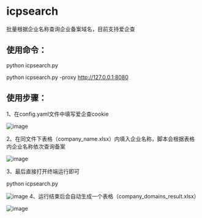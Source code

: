# icpsearch
批量根据企业名称查询企业备案域名，目前支持爱企查


## 使用命令： ##
python icpsearch.py

python icpsearch.py -proxy http://127.0.0.1:8080

## 使用步骤： ##
1、在config.yaml文件中填写爱企查cookie

![image](https://github.com/user-attachments/assets/64e6f062-ef59-4b5d-bcce-a71c47eb1688)

2、在同文件下表格（company_name.xlsx）内填入企业名称，脚本会根据表格内企业名称依次查询备案

![image](https://github.com/user-attachments/assets/5b8111a3-d5a1-4ad2-b89d-f591be715007)

3、最后直接打开终端运行即可

python icpsearch.py

![image](https://github.com/user-attachments/assets/d63e5b06-9eeb-49d3-8861-d1fa40545be9)
4、运行结束后会自动生成一个表格（company_domains_result.xlsx）

![image](https://github.com/user-attachments/assets/29fae474-0e8e-4135-987e-23509ad3b4f6)

